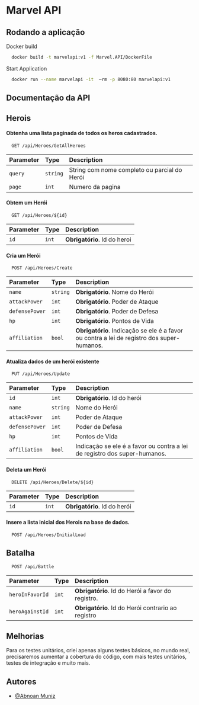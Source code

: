 
# Marvel API






## Rodando a aplicação


Docker build

```bash
  docker build -t marvelapi:v1 -f Marvel.API/DockerFile
```

Start Application

```bash
  docker run --name marvelapi -it  —rm -p 8080:80 marvelapi:v1
```


## Documentação da API

## Herois

#### Obtenha uma lista paginada de todos os heros cadastrados. 

```http
  GET /api/Heroes/GetAllHeroes
```

| Parameter   | Type       | Description                         |
| :---------- | :--------- | :---------------------------------- |
| `query` | `string` | String com nome completo ou parcial do Herói  |
| `page` | `int` |  Numero da pagina |


#### Obtem um Herói

```http
  GET /api/Heroes/${id}
```

| Parameter   | Type       | Description                         |
| :---------- | :--------- | :------------------------------------------ |
| `id`      | `int` | **Obrigatório**. Id do heroi |

#### Cria um Herói

```http
  POST /api/Heroes/Create
```

| Parameter   | Type       | Description                         |
| :---------- | :--------- | :------------------------------------------ |
| `name`      | `string` | **Obrigatório**. Nome do Herói |
| `attackPower`      | `int` | **Obrigatório**. Poder de Ataque  |
| `defensePower`      | `int` | **Obrigatório**. Poder de Defesa  |
| `hp`      | `int` | **Obrigatório**. Pontos de Vida  |
| `affiliation`      | `bool` | **Obrigatório**. Indicação se ele é a favor ou contra a lei de registro dos super-humanos.|


#### Atualiza dados de um herói existente

```http
  PUT /api/Heroes/Update
```

| Parameter   | Type       | Description                         |
| :---------- | :--------- | :------------------------------------------ |
| `id`      | `int` | **Obrigatório**. Id do herói|
| `name`      | `string` | Nome do Herói |
| `attackPower`      | `int` |  Poder de Ataque  |
| `defensePower`      | `int` | Poder de Defesa  |
| `hp`      | `int` | Pontos de Vida  |
| `affiliation`      | `bool` | Indicação se ele é a favor ou contra a lei de registro dos super-humanos.|

#### Deleta um Herói

```http
  DELETE /api/Heroes/Delete/${id}
```

| Parameter   | Type       | Description                         |
| :---------- | :--------- | :------------------------------------------ |
| `id`      | `int` | **Obrigatório**. Id do herói|

#### Insere a lista inicial dos Herois na base de dados.

```http
  POST /api/Heroes/InitialLoad
```

## Batalha

```http
  POST /api/Battle
```

| Parameter   | Type       | Description                         |
| :---------- | :--------- | :---------------------------------- |
| `heroInFavorId` | `int` |  **Obrigatório**. Id do Herói a favor do registro.  |
| `heroAgainstId` | `int` |  **Obrigatório**. Id do Herói contrario ao registro |

## Melhorias

Para os testes unitários, criei apenas alguns testes básicos, no mundo real, precisaremos aumentar a cobertura do código, com mais testes unitários, testes de integração e muito mais.


## Autores

- [@Abnoan Muniz](https://github.com/Abnoan)

